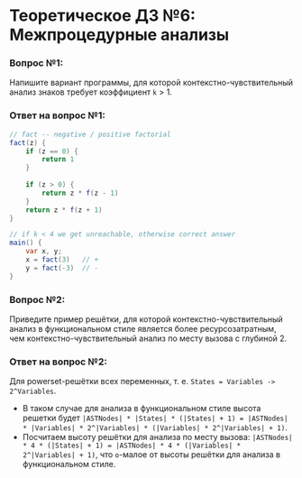 # Теоретическое ДЗ №6: Межпроцедурные анализы

### Вопрос №1:

Напишите вариант программы, для которой контекстно-чувствительный анализ знаков требует коэффициент `k` > 1.

### Ответ на вопрос №1:

```c#
// fact -- negative / positive factorial
fact(z) {
    if (z == 0) {
        return 1
    }
    
    if (z > 0) {
        return z * f(z - 1)
    }
    return z * f(z + 1)
}

// if k < 4 we get unreachable, otherwise correct answer
main() {
    var x, y;
    x = fact(3)   // +
    y = fact(-3)  // -
}
```

### Вопрос №2:

Приведите пример решётки, для которой контекстно-чувствительный анализ в функциональном стиле является более ресурсозатратным, чем контекстно-чувствительный анализ по месту вызова с глубиной 2.

### Ответ на вопрос №2:

Для powerset-решётки всех переменных, т. е. `States = Variables -> 2^Variables`. 
* В таком случае для анализа в функциональном стиле высота решетки будет `|ASTNodes| * |States| * (|States| + 1) = |ASTNodes| * |Variables| * 2^|Variables| * (|Variables| * 2^|Variables| + 1)`. 
* Посчитаем высоту решётки для анализа по месту вызова: `|ASTNodes| * 4 * (|States| + 1) = |ASTNodes| * 4 * (|Variables| * 2^|Variables| + 1)`, что `o`-малое от высоты решётки для анализа в функциональном стиле.
